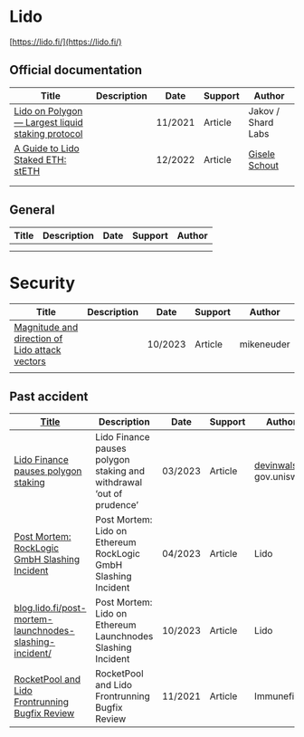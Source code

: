 # Lido

[https://lido.fi/](https://lido.fi/)

## Official documentation

| Title                                                        | Description | Date    | Support | Author                                                       |
| ------------------------------------------------------------ | ----------- | ------- | ------- | ------------------------------------------------------------ |
| [Lido on Polygon — Largest liquid staking protocol](https://shardlabs.io/lido-on-polygon/) |             | 11/2021 | Article | Jakov / Shard Labs                                           |
| [A Guide to Lido Staked ETH: stETH](https://medium.com/stakin/a-guide-to-lido-staked-eth-steth-cd5a7bbb0ef5) |             | 12/2022 | Article | [Gisele Schout](https://medium.com/@gisele_schout?source=post_page-----cd5a7bbb0ef5--------------------------------) |
|                                                              |             |         |         |                                                              |
|                                                              |             |         |         |                                                              |

## General

| Title | Description | Date | Support | Author |
| ----- | ----------- | ---- | ------- | ------ |
|       |             |      |         |        |
|       |             |      |         |        |

# Security

| Title                                                        | Description | Date    | Support | Author     |
| ------------------------------------------------------------ | ----------- | ------- | ------- | ---------- |
| [Magnitude and direction of Lido attack vectors](https://notes.ethereum.org/@mikeneuder/https://notes.ethereum.org/@mikeneuder/) |             | 10/2023 | Article | mikeneuder |
|                                                              |             |         |         |            |

## Past accident

| [Title](https://twitter.com/shard_labs?lang=en)              | Description                                                  | Date    | Support | Author                                                       |
| ------------------------------------------------------------ | ------------------------------------------------------------ | ------- | ------- | ------------------------------------------------------------ |
| [Lido Finance pauses polygon staking](https://crypto.news/lido-finance-pauses-polygon-staking-and-withdrawal-out-of-prudence/) | Lido Finance pauses polygon staking and withdrawal ‘out of prudence’ | 03/2023 | Article | [devinwalsh](https://gov.uniswap.org/u/devinwalsh) / gov.uniswap |
| [Post Mortem: RockLogic GmbH Slashing Incident](https://blog.lido.fi/loe-rocklogic-gmbh-slashing-incident/) | Post Mortem: Lido on Ethereum RockLogic GmbH Slashing Incident | 04/2023 | Article | Lido                                                         |
| [blog.lido.fi/post-mortem-launchnodes-slashing-incident/](https://blog.lido.fi/post-mortem-launchnodes-slashing-incident/) | Post Mortem: Lido on Ethereum Launchnodes Slashing Incident  | 10/2023 | Article | Lido                                                         |
| [RocketPool and Lido Frontrunning Bugfix Review](https://medium.com/immunefi/rocketpool-lido-frontrunning-bug-fix-postmortem-e701f26d7971) | RocketPool and Lido Frontrunning Bugfix Review               | 11/2021 | Article | Immunefi                                                     |